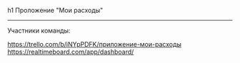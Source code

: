 h1 Проложение "Мои расходы"
***
Участники команды:

https://trello.com/b/iNYpPDFK/приложение-мои-расходы
https://realtimeboard.com/app/dashboard/